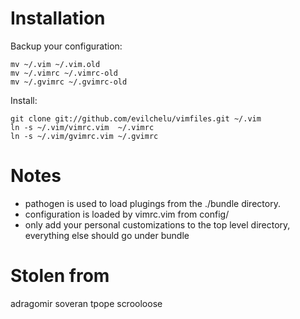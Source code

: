 Installation
============

Backup your configuration:

    mv ~/.vim ~/.vim.old
    mv ~/.vimrc ~/.vimrc-old
    mv ~/.gvimrc ~/.gvimrc-old

Install:

    git clone git://github.com/evilchelu/vimfiles.git ~/.vim
    ln -s ~/.vim/vimrc.vim  ~/.vimrc
    ln -s ~/.vim/gvimrc.vim ~/.gvimrc

Notes
=====

* pathogen is used to load plugings from the ./bundle directory.
* configuration is loaded by vimrc.vim from config/
* only add your personal customizations to the top level directory, everything else should go under bundle

Stolen from
===========
adragomir
soveran
tpope
scrooloose
